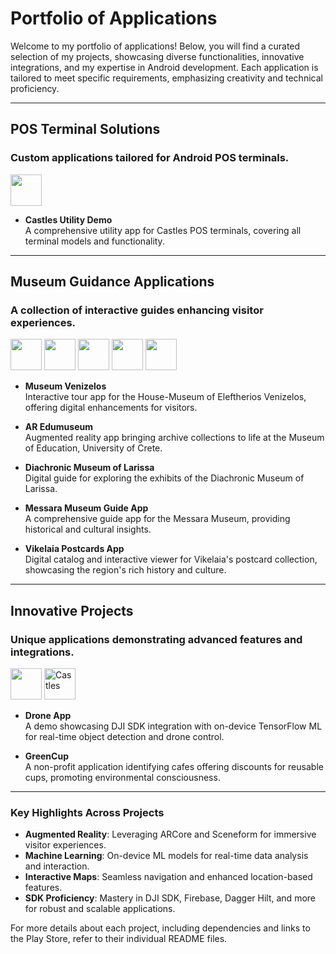 # Portfolio of Applications

Welcome to my portfolio of applications! Below, you will find a curated selection of my projects, showcasing diverse functionalities, innovative integrations, and my expertise in Android development. Each application is tailored to meet specific requirements, emphasizing creativity and technical proficiency.

---

## **POS Terminal Solutions**
### Custom applications tailored for Android POS terminals.

<img width="50" src="https://github.com/user-attachments/assets/0decc497-e5ee-4aff-b41c-8cb9f1406a4d">

- **Castles Utility Demo**  
  A comprehensive utility app for Castles POS terminals, covering all terminal models and functionality.  

---

## **Museum Guidance Applications**
### A collection of interactive guides enhancing visitor experiences.

<img width="50" src="https://github.com/user-attachments/assets/f8ce209c-2469-46a4-a72d-c9571e94c033" />  <img width="50" src="https://github.com/user-attachments/assets/ff5247fc-d665-4912-9c6b-08ce39a664cd" /> <img width="50" src="https://github.com/user-attachments/assets/1527affd-f813-4f77-bdf9-d0e54642b737" />  <img width="50" src="https://github.com/user-attachments/assets/c7892ef5-183a-4257-adbc-9859f9159bc6" />  <img width="50" src="https://github.com/user-attachments/assets/92e72955-3f5b-479c-a01a-06dd97c55f60" />


- **Museum Venizelos**  
  Interactive tour app for the House-Museum of Eleftherios Venizelos, offering digital enhancements for visitors.  

- **AR Edumuseum**  
  Augmented reality app bringing archive collections to life at the Museum of Education, University of Crete.  

- **Diachronic Museum of Larissa**  
  Digital guide for exploring the exhibits of the Diachronic Museum of Larissa.  

- **Messara Museum Guide App**  
  A comprehensive guide app for the Messara Museum, providing historical and cultural insights.  

- **Vikelaia Postcards App**  
  Digital catalog and interactive viewer for Vikelaia's postcard collection, showcasing the region's rich history and culture.

---

## **Innovative Projects**
### Unique applications demonstrating advanced features and integrations.

<img width="50" src="https://github.com/user-attachments/assets/6cba4ec7-c8ea-468f-8fe3-7f062e82b3c5" />  <img width="50" alt="Castles" src="https://github.com/user-attachments/assets/e92caf32-dfee-428b-869c-d158cf2e586a" />

- **Drone App**  
  A demo showcasing DJI SDK integration with on-device TensorFlow ML for real-time object detection and drone control.  

- **GreenCup**  
  A non-profit application identifying cafes offering discounts for reusable cups, promoting environmental consciousness.  

---

### **Key Highlights Across Projects**
- **Augmented Reality**: Leveraging ARCore and Sceneform for immersive visitor experiences.  
- **Machine Learning**: On-device ML models for real-time data analysis and interaction.  
- **Interactive Maps**: Seamless navigation and enhanced location-based features.  
- **SDK Proficiency**: Mastery in DJI SDK, Firebase, Dagger Hilt, and more for robust and scalable applications.  

For more details about each project, including dependencies and links to the Play Store, refer to their individual README files.
